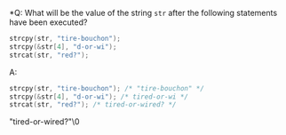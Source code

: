 *Q: What will be the value of the string `str` after the following statements
have been executed?

```c
strcpy(str, "tire-bouchon");
strcpy(&str[4], "d-or-wi");
strcat(str, "red?");
```

A:

```c
strcpy(str, "tire-bouchon"); /* "tire-bouchon" */
strcpy(&str[4], "d-or-wi"); /* tired-or-wi */
strcat(str, "red?"); /* tired-or-wired? */
```

"tired-or-wired?"\0
